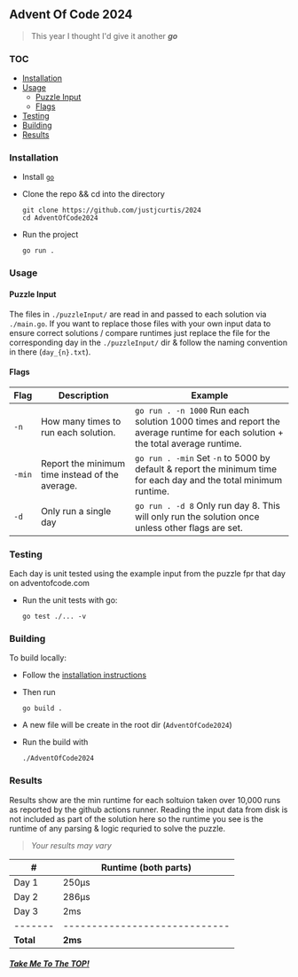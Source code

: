 ## Advent Of Code 2024

> This year I thought I'd give it another ***go*** 


### TOC

* [Installation](#installation)
* [Usage](#usage)
    * [Puzzle Input](#puzzle-input)
    * [Flags](#flags)
* [Testing](#testing)
* [Building](#building)
* [Results](#results)

### Installation
- Install [`go`](https://go.dev/doc/install)

- Clone the repo && cd into the directory

     ```
     git clone https://github.com/justjcurtis/2024
     cd AdventOfCode2024
     ```

- Run the project

    ```
    go run .
    ```

### Usage

#### Puzzle Input
The files in `./puzzleInput/` are read in and passed to each solution via `./main.go`. If you want to replace those files with your own input data to ensure correct solutions / compare runtimes just replace the file for the corresponding day in the `./puzzleInput/` dir & follow the naming convention in there (`day_{n}.txt`).

#### Flags

| Flag | Description | Example |
| ---- | ----------- | ------- |
| `-n` | How many times to run each solution. | `go run . -n 1000` Run each solution 1000 times and report the average runtime for each solution + the total average runtime. |
| `-min` | Report the minimum time instead of the average. | `go run . -min` Set `-n` to 5000 by default & report the minimum time for each day and the total minimum runtime. |
| `-d` | Only run a single day | `go run . -d 8` Only run day 8. This will only run the solution once unless other flags are set. |

### Testing
Each day is unit tested using the example input from the puzzle fpr that day on adventofcode.com

- Run the unit tests with go:

    ```
    go test ./... -v
    ```

### Building

To build locally:
- Follow the [installation instructions](#installation)
- Then run

    ```
    go build .
    ```
- A new file will be create in the root dir (`AdventOfCode2024`)
- Run the build with

    ```
    ./AdventOfCode2024 
    ```

### Results
Results show are the min runtime for each soltuion taken over 10,000 runs as reported by the github actions runner. Reading the input data from disk is not included as part of the solution here so the runtime you see is the runtime of any parsing & logic requried to solve the puzzle.
>*Your results may vary*

| # | Runtime (both parts) |
| - | -------------------- |
| Day 1 | 250µs |
| Day 2 | 286µs |
| Day 3 | 2ms |
| ------- | ----------------------------- |
| **Total** | **2ms** |


##### [Take Me To The TOP!](#top)

